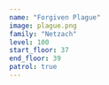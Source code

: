 ```yaml
---
name: "Forgiven Plague"
image: plague.png
family: "Netzach"
level: 100
start_floor: 37
end_floor: 39
patrol: true
---
```

